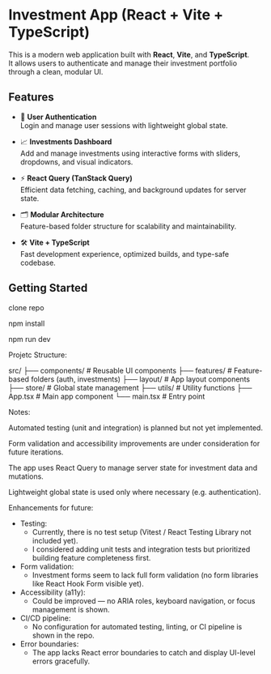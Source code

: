 # Investment App (React + Vite + TypeScript)

This is a modern web application built with **React**, **Vite**, and **TypeScript**.  
It allows users to authenticate and manage their investment portfolio through a clean, modular UI.

## Features

- 🔐 **User Authentication**  
  Login and manage user sessions with lightweight global state.

- 📈 **Investments Dashboard**  
  Add and manage investments using interactive forms with sliders, dropdowns, and visual indicators.

- ⚡ **React Query (TanStack Query)**  
  Efficient data fetching, caching, and background updates for server state.

- 🗂️ **Modular Architecture**  
  Feature-based folder structure for scalability and maintainability.

- 🛠️ **Vite + TypeScript**  
  Fast development experience, optimized builds, and type-safe codebase.

## Getting Started

clone repo

npm install

npm run dev

Projetc Structure:

src/
├── components/          # Reusable UI components
├── features/            # Feature-based folders (auth, investments)
├── layout/              # App layout components
├── store/               # Global state management
├── utils/               # Utility functions
├── App.tsx              # Main app component
└── main.tsx             # Entry point


Notes:

Automated testing (unit and integration) is planned but not yet implemented.

Form validation and accessibility improvements are under consideration for future iterations.

The app uses React Query to manage server state for investment data and mutations.

Lightweight global state is used only where necessary (e.g. authentication).


Enhancements for future:
* Testing:
    * Currently, there is no test setup (Vitest / React Testing Library not included yet).
    * I considered adding unit tests and integration tests but prioritized building feature completeness first.
* Form validation:
    * Investment forms seem to lack full form validation (no form libraries like React Hook Form visible yet).
* Accessibility (a11y):
    * Could be improved — no ARIA roles, keyboard navigation, or focus management is shown.
* CI/CD pipeline:
    * No configuration for automated testing, linting, or CI pipeline is shown in the repo.
* Error boundaries:
    * The app lacks React error boundaries to catch and display UI-level errors gracefully.